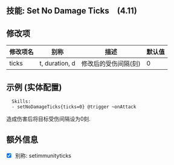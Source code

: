 技能: Set No Damage Ticks　(4.11)
--------------------------

修改项
----------

| 修改项名 | 别称    | 描述                                                                                                    | 默认值 |
|-----------|------------|----------------------------------------------------------------------------------------------------------------|---------------|
| ticks     | t, duration, d | 修改后的受伤间隔(刻) | 0 |

示例 (实体配置)
--------

      Skills:
      - setNoDamageTicks{ticks=0} @trigger ~onAttack

造成伤害后将目标受伤间隔设为0刻.

额外信息
--

- [x] 别称: setimmunityticks
